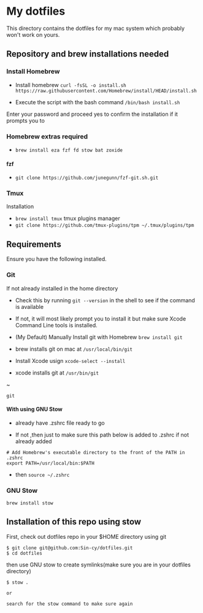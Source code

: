# My dotfiles

This directory contains the dotfiles for my mac system which probably won't work on yours.

## Repository and brew installations needed

### Install Homebrew

-   Install homebrew
    `curl -fsSL -o install.sh https://raw.githubusercontent.com/Homebrew/install/HEAD/install.sh`

-   Execute the script with the bash command
    `/bin/bash install.sh`

Enter your password and proceed yes to confirm the installation if it prompts you to


### Homebrew extras required
- `brew install eza fzf fd stow bat zoxide`
#### fzf 
- `git clone https://github.com/junegunn/fzf-git.sh.git`

### Tmux
Installation
- `brew install tmux`
tmux plugins manager
- `git clone https://github.com/tmux-plugins/tpm ~/.tmux/plugins/tpm`

## Requirements

Ensure you have the following installed.

### Git

If not already installed in the home directory

-   Check this by running `git --version` in the shell to see if the command is available
-   If not, it will most likely prompt you to install it but make sure Xcode Command Line tools is installed.

- (My Default) Manually Install git with Homebrew `brew install git`
- brew installs git on mac at `/usr/local/bin/git`

-   Install Xcode usign `xcode-select --install`
-   xcode installs git at `/usr/bin/git`

~

```
git
```

#### With using GNU Stow

-   already have .zshrc file ready to go

-   If not ,then just to make sure this path below is added to .zshrc if not already added

```
# Add Homebrew's executable directory to the front of the PATH in .zshrc
export PATH=/usr/local/bin:$PATH
```

-   then `source ~/.zshrc`

### GNU Stow

```
brew install stow
```

## Installation of this repo using stow

First, check out dotfiles repo in your $HOME directory using git

```
$ git clone git@github.com:Sin-cy/dotfiles.git
$ cd dotfiles
```

then use GNU stow to create symlinks(make sure you are in your dotfiles directory)

```
$ stow .

or

search for the stow command to make sure again
```
